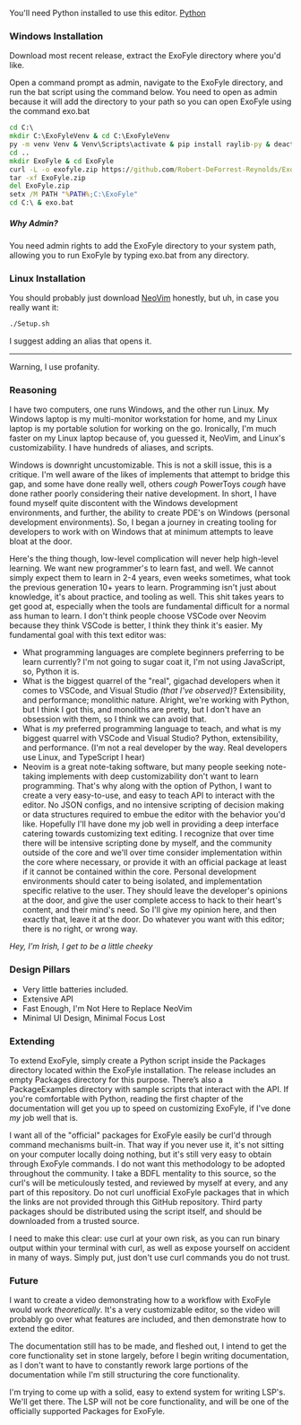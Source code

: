 You'll need Python installed to use this editor. [Python](https://www.python.org/downloads/)

### Windows Installation
Download most recent release, extract the ExoFyle directory where you'd like.

Open a command prompt as admin, navigate to the ExoFyle directory, and run the bat script using the command below.
You need to open as admin because it will add the directory to your path so you can open ExoFyle using the command exo.bat

```bat
cd C:\
mkdir C:\ExoFyleVenv & cd C:\ExoFyleVenv
py -m venv Venv & Venv\Scripts\activate & pip install raylib-py & deactivate
cd ..
mkdir ExoFyle & cd ExoFyle
curl -L -o exofyle.zip https://github.com/Robert-DeForrest-Reynolds/ExoFyle/releases/download/0.0.3/Alpha_0.0.3.zip
tar -xf ExoFyle.zip
del ExoFyle.zip
setx /M PATH "%PATH%;C:\ExoFyle"
cd C:\ & exo.bat
```

##### Why Admin?
You need admin rights to add the ExoFyle directory to your system path, allowing you to run ExoFyle by typing exo.bat from any directory.

### Linux Installation
You should probably just download [NeoVim](https://neovim.io/) honestly, but uh, in case you really want it:

```bash
./Setup.sh
```

I suggest adding an alias that opens it.

---

Warning, I use profanity.

### Reasoning
I have two computers, one runs Windows, and the other run Linux. My Windows laptop is my multi-monitor workstation for home, and my Linux laptop is my portable solution for working on the go. Ironically, I'm much faster on my Linux laptop because of, you guessed it, NeoVim, and Linux's customizability. I have hundreds of aliases, and scripts.

Windows is downright uncustomizable. This is not a skill issue, this is a critique. I'm well aware of the likes of implements that attempt to bridge this gap, and some have done really well, others *cough* PowerToys *cough* have done rather poorly considering their native development. In short, I have found myself quite discontent with the Windows development environments, and further, the ability to create PDE's on Windows (personal development environments). So, I began a journey in creating tooling for developers to work with on Windows that at minimum attempts to leave bloat at the door.

Here's the thing though, low-level complication will never help high-level learning. We want new programmer's to learn fast, and well. We cannot simply expect them to learn in 2-4 years, even weeks sometimes, what took the previous generation 10+ years to learn. Programming isn't just about knowledge, it's about practice, and tooling as well. This shit takes years to get good at, especially when the tools are fundamental difficult for a normal ass human to learn. I don't think people choose VSCode over Neovim because they think VSCode is better, I think they think it's easier. My fundamental goal with this text editor was:
 - What programming languages are complete beginners preferring to be learn currently? I'm not going to sugar coat it, I'm not using JavaScript, so, Python it is.
 - What is the biggest quarrel of the "real", gigachad developers when it comes to VSCode, and Visual Studio *(that I've observed)*? Extensibility, and performance; monolithic nature. Alright, we're working with Python, but I think I got this, and monoliths are pretty, but I don't have an obsession with them, so I think we can avoid that.
 - What is *my* preferred programming language to teach, and what is my biggest quarrel with VSCode and Visual Studio? Python, extensibility, and performance. (I'm not a real developer by the way. Real developers use Linux, and TypeScript I hear)
 - Neovim is a great note-taking software, but many people seeking note-taking implements with deep customizability don't want to learn programming. That's why along with the option of Python, I want to create a very easy-to-use, and easy to teach API to interact with the editor. No JSON configs, and no intensive scripting of decision making or data structures required to embue the editor with the behavior you'd like. Hopefully I'll have done my job well in providing a deep interface catering towards customizing text editing. I recognize that over time there will be intensive scripting done by myself, and the community outside of the core and we'll over time consider implementation within the core where necessary, or provide it with an official package at least if it cannot be contained within the core. Personal development environments should cater to being isolated, and implementation specific relative to the user. They should leave the developer's opinions at the door, and give the user complete access to hack to their heart's content, and their mind's need. So I'll give my opinion here, and then exactly that, leave it at the door. Do whatever you want with this editor; there is no right, or wrong way.


*Hey, I'm Irish, I get to be a little cheeky*


### Design Pillars
 - Very little batteries included.
 - Extensive API
 - Fast Enough, I'm Not Here to Replace NeoVim
 - Minimal UI Design, Minimal Focus Lost

### Extending
To extend ExoFyle, simply create a Python script inside the Packages directory located within the ExoFyle installation. The release includes an empty Packages directory for this purpose.
There’s also a PackageExamples directory with sample scripts that interact with the API. If you're comfortable with Python, reading the first chapter of the documentation will get you up to speed on customizing ExoFyle, if I've done *my* job well that is.

I want all of the "official" packages for ExoFyle easily be curl'd through command mechanisms built-in. That way if you never use it, it's not sitting on your computer locally doing nothing, but it's still very easy to obtain through ExoFyle commands. I do not want this methodology to be adopted throughout the community. I take a BDFL mentality to this source, so the curl's will be meticulously tested, and reviewed by myself at every, and any part of this repository. Do not curl unofficial ExoFyle packages that in which the links are not provided through this GitHub repository. Third party packages should be distributed using the script itself, and should be downloaded from a trusted source.

I need to make this clear: use curl at your own risk, as you can run binary output within your terminal with curl, as well as expose yourself on accident in many of ways. Simply put, just don't use curl commands you do not trust.

### Future

I want to create a video demonstrating how to a workflow with ExoFyle would work *theoretically*. It's a very customizable editor, so the video will probably go over what features are included, and then demonstrate how to extend the editor.

The documentation still has to be made, and fleshed out, I intend to get the core functionality set in stone largely, before I begin writing documentation, as I don't want to have to constantly rework large portions of the documentation while I'm still structuring the core functionality.

I'm trying to come up with a solid, easy to extend system for writing LSP's. We'll get there. The LSP will not be core functionality, and will be one of the officially supported Packages for ExoFyle.